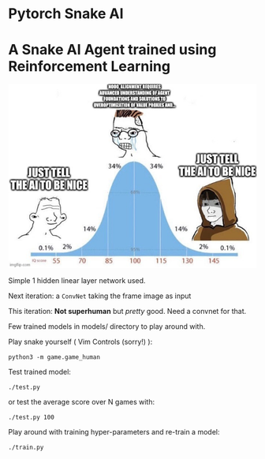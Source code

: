 # Pytorch Snake AI

# A Snake AI Agent trained using Reinforcement Learning

![](assets/meme.jpg)

Simple 1 hidden linear layer network used.

Next iteration: a `ConvNet` taking the frame image as input

This iteration: **Not superhuman** but *pretty* good. Need a convnet for that.

Few trained models in models/ directory to play around with.

Play snake yourself ( Vim Controls (sorry!) ):

```
python3 -m game.game_human
```

Test trained model:

```
./test.py
```

or test the average score over N games with:

```
./test.py 100
```

Play around with training hyper-parameters and re-train a model:

```
./train.py
```

